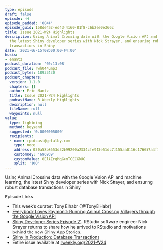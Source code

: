 ```yaml
---
type: episode
draft: false
episode: 44
episode_padded: '0044'
episode_guid: 158de4e2-ed43-4160-81f8-c6b2ee0e366c
title: Issue 2021-W24 Highlights
description: Using Animal Crossing data with the Google Vision API and machine learning,
  the latest Shiny developer series with Nick Strayer, and ensuring robust database
  transactions in Shiny
date: '2021-06-15T08:00:00-04:00'
hosts:
- enantz
podcast_duration: '00:13:08'
podcast_file: rwh044.mp3
podcast_bytes: 18935430
podcast_chapters:
  version: 1.1.0
  chapters: []
  author: Eric Nantz
  title: Issue 2021-W24 Highlights
  podcastName: R Weekly Highlights
  description: null
  fileName: null
  waypoints: null
value:
  type: lightning
  method: keysend
  suggested: '0.0000005000'
  recipients:
  - name: rpodcast@getalby.com
    type: node
    address: 030a58b8653d32b99200a2334cfe913e51dc7d155aa0116c176657a4f1722677a3
    customKey: '696969'
    customValue: 0El4ZrgMqGemTCECGkUG
    split: '100'
---
```

Using Animal Crossing data with the Google Vision API and machine learning, the latest Shiny developer series with Nick Strayer, and ensuring robust database transactions in Shiny

Episode Links

-   This week's curator: Tony Elhabr (\[@TonyElHabr\]
-   <a href="https://mdneuzerling.com/post/everybody-loves-raymond-running-animal-crossing-villagers-through-the-google-vision-api/" rel="nofollow">Everybody Loves Raymond: Running Animal Crossing Villagers through the Google Vision API</a>
-   <a href="https://www.youtube.com/watch?v=84Vg7HKzd2E" rel="nofollow">Shiny Developer Series Episode 21</a>: RStudio software engineer Nick Strayer returns to share how he arrived to RStudio and motivations behind the new Shiny App Stories.
-   <a href="https://roh.engineering/posts/2021/06/shiny-in-production-database-transactions/" rel="nofollow">Shiny in Production: Database Transactions</a>
-   Entire issue available at <a href="https://rweekly.org/2021-W24.html" rel="nofollow">rweekly.org/2021-W24</a>
